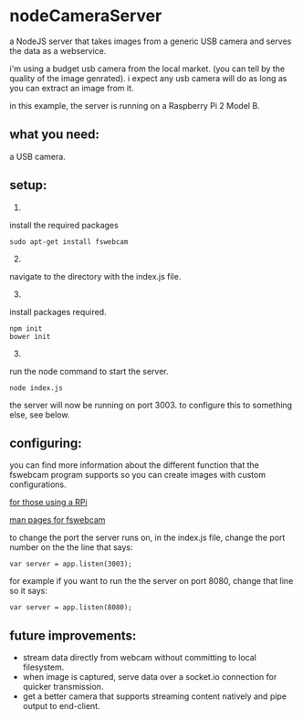 # nodeCameraServer

a NodeJS server that takes images from a generic USB camera and serves the data as a webservice.

i'm using a budget usb camera from the local market. (you can tell by the quality of the image genrated). i expect any usb camera will do as long as you can extract an image from it.

in this example, the server is running on a Raspberry Pi 2 Model B.

what you need:
--------------------
a USB camera.

setup:
--------------------
1.
install the required packages
```
sudo apt-get install fswebcam
```

2.
navigate to the directory with the index.js file.

3.
install packages required.
```
npm init
bower init
```

3.
run the node command to start the server.
```
node index.js
```

the server will now be running on port 3003. to configure this to something else, see below.

configuring:
--------------------
you can find more information about the different function that the fswebcam program supports so you can create images with custom configurations.

[for those using a RPi](https://www.raspberrypi.org/documentation/usage/webcams/)

[man pages for fswebcam](http://manpages.ubuntu.com/manpages/lucid/man1/fswebcam.1.html)

 to change the port the server runs on, in the index.js file, change the port number on the the line that says:
 ```
 var server = app.listen(3003);
 ```

 for example if you want to run the the server on port 8080, change that line so it says:
 ```
 var server = app.listen(8080);
 ```

future improvements:
--------------------

- stream data directly from webcam without committing to local filesystem.
- when image is captured, serve data over a socket.io connection for quicker transmission.
- get a better camera that supports streaming content natively and pipe output to end-client.
